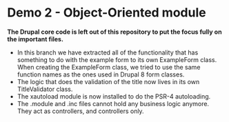 # Demo 2 - Object-Oriented module

**The Drupal core code is left out of this repository to put the focus fully on the important files.**

- In this branch we have extracted all of the functionality that has something to do with the example form to its own ExampleForm class. When creating the ExampleForm class, we tried to use the same function names as the ones used in Drupal 8 form classes.
- The logic that does the validation of the title now lives in its own TitleValidator class.
- The xautoload module is now installed to do the PSR-4 autoloading.
- The .module and .inc files cannot hold any business logic anymore. They act as controllers, and controllers only.